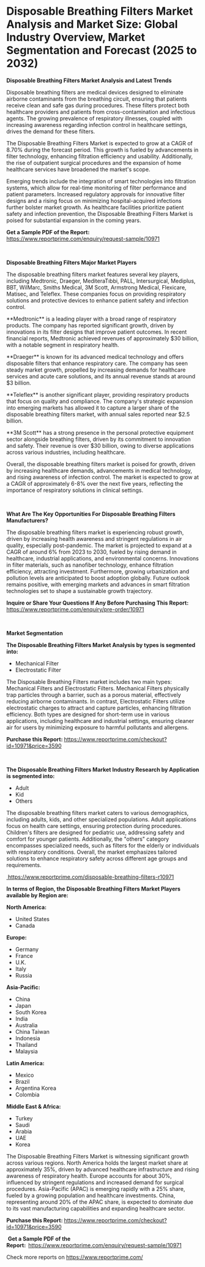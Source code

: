 <p><h1>Disposable Breathing Filters Market Analysis and Market Size: Global Industry Overview, Market Segmentation and Forecast (2025 to 2032)</h1></p><p><strong>Disposable Breathing Filters Market Analysis and Latest Trends</strong></p>
<p><p>Disposable breathing filters are medical devices designed to eliminate airborne contaminants from the breathing circuit, ensuring that patients receive clean and safe gas during procedures. These filters protect both healthcare providers and patients from cross-contamination and infectious agents. The growing prevalence of respiratory illnesses, coupled with increasing awareness regarding infection control in healthcare settings, drives the demand for these filters. </p><p>The Disposable Breathing Filters Market is expected to grow at a CAGR of 8.70% during the forecast period. This growth is fueled by advancements in filter technology, enhancing filtration efficiency and usability. Additionally, the rise of outpatient surgical procedures and the expansion of home healthcare services have broadened the market's scope. </p><p>Emerging trends include the integration of smart technologies into filtration systems, which allow for real-time monitoring of filter performance and patient parameters. Increased regulatory approvals for innovative filter designs and a rising focus on minimizing hospital-acquired infections further bolster market growth. As healthcare facilities prioritize patient safety and infection prevention, the Disposable Breathing Filters Market is poised for substantial expansion in the coming years.</p></p>
<p><strong>Get a Sample PDF of the Report:&nbsp;</strong> <a href="https://www.reportprime.com/enquiry/request-sample/10971?utm_campaign=2032&utm_medium=2&utm_source=Github&utm_content=ia&utm_term=15022025&utm_id=disposable-breathing-filters">https://www.reportprime.com/enquiry/request-sample/10971</a></p>
<p>&nbsp;</p>
<p><strong>Disposable Breathing Filters Major Market Players</strong></p>
<p><p>The disposable breathing filters market features several key players, including Medtronic, Draeger, MediteraTıbbi, PALL, Intersurgical, Mediplus, BBT, WilMarc, Smiths Medical, 3M Scott, Armstrong Medical, Flexicare, Matisec, and Teleflex. These companies focus on providing respiratory solutions and protective devices to enhance patient safety and infection control.</p><p>**Medtronic** is a leading player with a broad range of respiratory products. The company has reported significant growth, driven by innovations in its filter designs that improve patient outcomes. In recent financial reports, Medtronic achieved revenues of approximately $30 billion, with a notable segment in respiratory health.</p><p>**Draeger** is known for its advanced medical technology and offers disposable filters that enhance respiratory care. The company has seen steady market growth, propelled by increasing demands for healthcare services and acute care solutions, and its annual revenue stands at around $3 billion.</p><p>**Teleflex** is another significant player, providing respiratory products that focus on quality and compliance. The company's strategic expansion into emerging markets has allowed it to capture a larger share of the disposable breathing filters market, with annual sales reported near $2.5 billion.</p><p>**3M Scott** has a strong presence in the personal protective equipment sector alongside breathing filters, driven by its commitment to innovation and safety. Their revenue is over $30 billion, owing to diverse applications across various industries, including healthcare.</p><p>Overall, the disposable breathing filters market is poised for growth, driven by increasing healthcare demands, advancements in medical technology, and rising awareness of infection control. The market is expected to grow at a CAGR of approximately 6-8% over the next five years, reflecting the importance of respiratory solutions in clinical settings.</p></p>
<p>&nbsp;</p>
<p><strong>What Are The Key Opportunities For Disposable Breathing Filters Manufacturers?</strong></p>
<p><p>The disposable breathing filters market is experiencing robust growth, driven by increasing health awareness and stringent regulations in air quality, especially post-pandemic. The market is projected to expand at a CAGR of around 6% from 2023 to 2030, fueled by rising demand in healthcare, industrial applications, and environmental concerns. Innovations in filter materials, such as nanofiber technology, enhance filtration efficiency, attracting investment. Furthermore, growing urbanization and pollution levels are anticipated to boost adoption globally. Future outlook remains positive, with emerging markets and advances in smart filtration technologies set to shape a sustainable growth trajectory.</p></p>
<p><strong>Inquire or Share Your Questions If Any Before Purchasing This Report:</strong> <a href="https://www.reportprime.com/enquiry/pre-order/10971?utm_campaign=2032&utm_medium=2&utm_source=Github&utm_content=ia&utm_term=15022025&utm_id=disposable-breathing-filters">https://www.reportprime.com/enquiry/pre-order/10971</a></p>
<p>&nbsp;</p>
<p><strong>Market Segmentation</strong></p>
<p><strong>The Disposable Breathing Filters Market Analysis by types is segmented into:</strong></p>
<p><ul><li>Mechanical Filter</li><li>Electrostatic Filter</li></ul></p>
<p><p>The Disposable Breathing Filters market includes two main types: Mechanical Filters and Electrostatic Filters. Mechanical Filters physically trap particles through a barrier, such as a porous material, effectively reducing airborne contaminants. In contrast, Electrostatic Filters utilize electrostatic charges to attract and capture particles, enhancing filtration efficiency. Both types are designed for short-term use in various applications, including healthcare and industrial settings, ensuring cleaner air for users by minimizing exposure to harmful pollutants and allergens.</p></p>
<p><strong>Purchase this Report:&nbsp;</strong><a href="https://www.reportprime.com/checkout?id=10971&price=3590&utm_campaign=2032&utm_medium=2&utm_source=Github&utm_content=ia&utm_term=15022025&utm_id=disposable-breathing-filters">https://www.reportprime.com/checkout?id=10971&price=3590</a></p>
<p>&nbsp;</p>
<p><strong>The Disposable Breathing Filters Market Industry Research by Application is segmented into:</strong></p>
<p><ul><li>Adult</li><li>Kid</li><li>Others</li></ul></p>
<p><p>The disposable breathing filters market caters to various demographics, including adults, kids, and other specialized populations. Adult applications focus on health care settings, ensuring protection during procedures. Children's filters are designed for pediatric use, addressing safety and comfort for younger patients. Additionally, the "others" category encompasses specialized needs, such as filters for the elderly or individuals with respiratory conditions. Overall, the market emphasizes tailored solutions to enhance respiratory safety across different age groups and requirements.</p></p>
<p><a href="https://www.reportprime.com/disposable-breathing-filters-r10971?utm_campaign=2032&utm_medium=2&utm_source=Github&utm_content=ia&utm_term=15022025&utm_id=disposable-breathing-filters">&nbsp;https://www.reportprime.com/disposable-breathing-filters-r10971</a></p>
<p><strong>In terms of Region, the Disposable Breathing Filters Market Players available by Region are:</strong></p>
<p>
    <p> <strong> North America: </strong>
        <ul>
            <li>United States</li>
            <li>Canada</li>
        </ul>
        </p> 
    <p> <strong> Europe: </strong>
        <ul>
            <li>Germany</li>
            <li>France</li>
            <li>U.K.</li>
            <li>Italy</li>
            <li>Russia</li>
        </ul>
        </p> 
    <p> <strong> Asia-Pacific: </strong>
        <ul>
            <li>China</li>
            <li>Japan</li>
            <li>South Korea</li>
            <li>India</li>
            <li>Australia</li>
            <li>China Taiwan</li>
            <li>Indonesia</li>
            <li>Thailand</li>
            <li>Malaysia</li>
        </ul>
        </p> 
    <p> <strong> Latin America: </strong>
        <ul>
            <li>Mexico</li>
            <li>Brazil</li>
            <li>Argentina Korea</li>
            <li>Colombia</li>
        </ul>
        </p> 
    <p> <strong> Middle East & Africa: </strong>
        <ul>
            <li>Turkey</li>
            <li>Saudi</li>
            <li>Arabia</li>
            <li>UAE</li>
            <li>Korea</li>
        </ul>
    </p>
    </p>
<p><p>The Disposable Breathing Filters Market is witnessing significant growth across various regions. North America holds the largest market share at approximately 35%, driven by advanced healthcare infrastructure and rising awareness of respiratory health. Europe accounts for about 30%, influenced by stringent regulations and increased demand for surgical procedures. Asia-Pacific (APAC) is emerging rapidly with a 25% share, fueled by a growing population and healthcare investments. China, representing around 20% of the APAC share, is expected to dominate due to its vast manufacturing capabilities and expanding healthcare sector.</p></p>
<p><strong>Purchase this Report: </strong><a href="https://www.reportprime.com/checkout?id=10971&price=3590&utm_campaign=2032&utm_medium=2&utm_source=Github&utm_content=ia&utm_term=15022025&utm_id=disposable-breathing-filters">https://www.reportprime.com/checkout?id=10971&price=3590</a></p>
<p>&nbsp;<strong>Get a Sample PDF of the Report:&nbsp;&nbsp;</strong><a href="https://www.reportprime.com/enquiry/request-sample/10971?utm_campaign=2032&utm_medium=2&utm_source=Github&utm_content=ia&utm_term=15022025&utm_id=disposable-breathing-filters">https://www.reportprime.com/enquiry/request-sample/10971</a></p>
<p><strong></strong></p>
<p>Check more reports on <a href="https://www.reportprime.com/?utm_campaign=2032&utm_medium=2&utm_source=Github&utm_content=ia&utm_term=15022025&utm_id=disposable-breathing-filters">https://www.reportprime.com/</a></p>